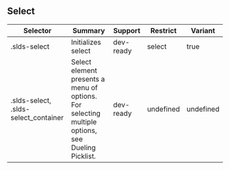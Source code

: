 

## Select

| Selector | Summary | Support | Restrict | Variant |
|-------|-------|-------|-------|-------|
| .slds-select | Initializes select | dev-ready | select | true |
| .slds-select, .slds-select_container | Select element presents a menu of options. For selecting multiple options, see Dueling Picklist. | dev-ready | undefined | undefined |